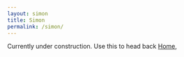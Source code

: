 ```yaml
---
layout: simon
title: Simon 
permalink: /simon/
---
```

Currently under construction. Use this to head back <a href="http://www.spazcool.com/">Home</a>,
